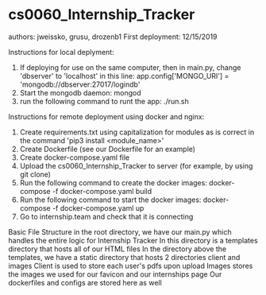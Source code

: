 # cs0060_Internship_Tracker
authors: jweissko, grusu, drozenb1
First deployment: 12/15/2019

Instructions for local deplyment:

1. If deploying for use on the same computer, then in main.py, change 'dbserver' to 'localhost' in this line:
     app.config['MONGO_URI'] = 'mongodb://dbserver:27017/logindb'
2. Start the mongodb daemon:
    mongod
3. run the following command to runt the app:
    ./run.sh

Instructions for remote deployment using docker and nginx:
1. Create requirements.txt using capitalization for modules as is correct in the command 'pip3 install <module_name>'
2. Create Dockerfile (see our Dockerfile for an example)
3. Create docker-compose.yaml file
4. Upload the cs0060_Internship_Tracker to server (for example, by using git clone)
6. Run the following command to create the docker images: 
     docker-compose -f docker-compose.yaml build
7. Run the following command to start the docker images:
     docker-compose -f docker-compose.yaml up
8. Go to internship.team and check that it is connecting

Basic File Structure
in the root directory, we have our main.py which handles the entire logic for Internship Tracker 
In this directory is a templates directory that hosts all of our HTML files 
In the directory above the templates, we have a static directory that hosts 2 directories client and images
Client is used to store each user's pdfs upon upload 
Images stores the images we used for our favicon and our internships page 
Our dockerfiles and configs are stored here as well

